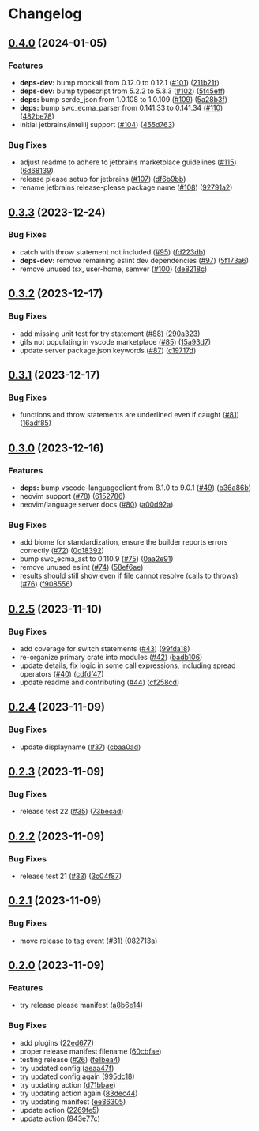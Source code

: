 # Changelog

## [0.4.0](https://github.com/michaelangeloio/does-it-throw/compare/does-it-throw-vscode-v0.3.3...does-it-throw-vscode-v0.4.0) (2024-01-05)


### Features

* **deps-dev:** bump mockall from 0.12.0 to 0.12.1 ([#101](https://github.com/michaelangeloio/does-it-throw/issues/101)) ([211b21f](https://github.com/michaelangeloio/does-it-throw/commit/211b21f402d94b8bbf26e92b0185aeb5b1b0d196))
* **deps-dev:** bump typescript from 5.2.2 to 5.3.3 ([#102](https://github.com/michaelangeloio/does-it-throw/issues/102)) ([5f45eff](https://github.com/michaelangeloio/does-it-throw/commit/5f45eff8493f674470331c252bdfc2f558d96c3f))
* **deps:** bump serde_json from 1.0.108 to 1.0.109 ([#109](https://github.com/michaelangeloio/does-it-throw/issues/109)) ([5a28b3f](https://github.com/michaelangeloio/does-it-throw/commit/5a28b3f26992c4bca9d7bb276efdd27fa5b9a53a))
* **deps:** bump swc_ecma_parser from 0.141.33 to 0.141.34 ([#110](https://github.com/michaelangeloio/does-it-throw/issues/110)) ([482be78](https://github.com/michaelangeloio/does-it-throw/commit/482be78a20732f350377d4e534afae1053080e58))
* initial jetbrains/intellij support ([#104](https://github.com/michaelangeloio/does-it-throw/issues/104)) ([455d763](https://github.com/michaelangeloio/does-it-throw/commit/455d7635128646c57bbbc5811b75a526cb8adc64))


### Bug Fixes

* adjust readme to adhere to jetbrains marketplace guidelines ([#115](https://github.com/michaelangeloio/does-it-throw/issues/115)) ([6d68139](https://github.com/michaelangeloio/does-it-throw/commit/6d68139151f43f06033fd4517baee5c3d53e287c))
* release please setup for jetbrains ([#107](https://github.com/michaelangeloio/does-it-throw/issues/107)) ([df6b9bb](https://github.com/michaelangeloio/does-it-throw/commit/df6b9bba97d79c1bf0cdda6d306403cd2cd8707e))
* rename jetbrains release-please package name ([#108](https://github.com/michaelangeloio/does-it-throw/issues/108)) ([92791a2](https://github.com/michaelangeloio/does-it-throw/commit/92791a2abc7f29f3087460229f6c5a4ee93c62dc))

## [0.3.3](https://github.com/michaelangeloio/does-it-throw/compare/does-it-throw-vscode-v0.3.2...does-it-throw-vscode-v0.3.3) (2023-12-24)


### Bug Fixes

* catch with throw statement not included ([#95](https://github.com/michaelangeloio/does-it-throw/issues/95)) ([fd223db](https://github.com/michaelangeloio/does-it-throw/commit/fd223db4f56e87439999b9b33a393769bd2b7c5b))
* **deps-dev:** remove remaining eslint dev dependencies ([#97](https://github.com/michaelangeloio/does-it-throw/issues/97)) ([5f173a6](https://github.com/michaelangeloio/does-it-throw/commit/5f173a69cb86570a526a665d453b86ae776538d0))
* remove unused tsx, user-home, semver ([#100](https://github.com/michaelangeloio/does-it-throw/issues/100)) ([de8218c](https://github.com/michaelangeloio/does-it-throw/commit/de8218ce72e01d0092fc03141b26f44d28d5fc1b))

## [0.3.2](https://github.com/michaelangeloio/does-it-throw/compare/does-it-throw-vscode-v0.3.1...does-it-throw-vscode-v0.3.2) (2023-12-17)


### Bug Fixes

* add missing unit test for try statement ([#88](https://github.com/michaelangeloio/does-it-throw/issues/88)) ([290a323](https://github.com/michaelangeloio/does-it-throw/commit/290a323bae194d293ff8d0c826738f72dfef6212))
* gifs not populating in vscode marketplace ([#85](https://github.com/michaelangeloio/does-it-throw/issues/85)) ([15a93d7](https://github.com/michaelangeloio/does-it-throw/commit/15a93d70c94e7de3139e79516fbe43a31701dfa6))
* update server package.json keywords ([#87](https://github.com/michaelangeloio/does-it-throw/issues/87)) ([c19717d](https://github.com/michaelangeloio/does-it-throw/commit/c19717d96a09152d959bfd7d5c3a34ac62f5e26d))

## [0.3.1](https://github.com/michaelangeloio/does-it-throw/compare/does-it-throw-vscode-v0.3.0...does-it-throw-vscode-v0.3.1) (2023-12-17)


### Bug Fixes

* functions and throw statements are underlined even if caught ([#81](https://github.com/michaelangeloio/does-it-throw/issues/81)) ([16adf85](https://github.com/michaelangeloio/does-it-throw/commit/16adf85b05b92542fa6c09ac1611dd56c7603c99))

## [0.3.0](https://github.com/michaelangeloio/does-it-throw/compare/does-it-throw-vscode-v0.2.5...does-it-throw-vscode-v0.3.0) (2023-12-16)


### Features

* **deps:** bump vscode-languageclient from 8.1.0 to 9.0.1 ([#49](https://github.com/michaelangeloio/does-it-throw/issues/49)) ([b36a86b](https://github.com/michaelangeloio/does-it-throw/commit/b36a86b22757568dbfa82817d06956e5a15e0f65))
* neovim support ([#78](https://github.com/michaelangeloio/does-it-throw/issues/78)) ([6152786](https://github.com/michaelangeloio/does-it-throw/commit/61527869e70f54e99616375f7efd53b24e0fa01a))
* neovim/language server docs ([#80](https://github.com/michaelangeloio/does-it-throw/issues/80)) ([a00d92a](https://github.com/michaelangeloio/does-it-throw/commit/a00d92a3b13252025495dc811b21f84df3a38201))


### Bug Fixes

* add biome for standardization, ensure the builder reports errors correctly ([#72](https://github.com/michaelangeloio/does-it-throw/issues/72)) ([0d18392](https://github.com/michaelangeloio/does-it-throw/commit/0d18392268516abb79d015f90495dd331e7ef998))
* bump swc_ecma_ast to 0.110.9 ([#75](https://github.com/michaelangeloio/does-it-throw/issues/75)) ([0aa2e91](https://github.com/michaelangeloio/does-it-throw/commit/0aa2e91f4f1c0b9e352d052382c5a7f436cffeb9))
* remove unused eslint ([#74](https://github.com/michaelangeloio/does-it-throw/issues/74)) ([58ef6ae](https://github.com/michaelangeloio/does-it-throw/commit/58ef6aea9d4334eb0c42901c826ba69157994f77))
* results should still show even if file cannot resolve (calls to throws) ([#76](https://github.com/michaelangeloio/does-it-throw/issues/76)) ([f908556](https://github.com/michaelangeloio/does-it-throw/commit/f908556dfda8eca9195c87269fac71bc6d3e8bf9))

## [0.2.5](https://github.com/michaelangeloio/does-it-throw/compare/does-it-throw-vscode-v0.2.4...does-it-throw-vscode-v0.2.5) (2023-11-10)


### Bug Fixes

* add coverage for switch statements ([#43](https://github.com/michaelangeloio/does-it-throw/issues/43)) ([99fda18](https://github.com/michaelangeloio/does-it-throw/commit/99fda183a7ca813cbb5f5434f429cd79b594f139))
* re-organize primary crate into modules ([#42](https://github.com/michaelangeloio/does-it-throw/issues/42)) ([badb106](https://github.com/michaelangeloio/does-it-throw/commit/badb1061d0dfc679458d55609e43cccfdca01794))
* update details, fix logic in some call expressions, including spread operators ([#40](https://github.com/michaelangeloio/does-it-throw/issues/40)) ([cdfdf47](https://github.com/michaelangeloio/does-it-throw/commit/cdfdf47a2d657364abc1b3b3ce97e89405b842b3))
* update readme and contributing ([#44](https://github.com/michaelangeloio/does-it-throw/issues/44)) ([cf258cd](https://github.com/michaelangeloio/does-it-throw/commit/cf258cd8baffb9277a8039cdb7416378691d6684))

## [0.2.4](https://github.com/michaelangeloio/does-it-throw/compare/does-it-throw-vscode-v0.2.3...does-it-throw-vscode-v0.2.4) (2023-11-09)


### Bug Fixes

* update displayname ([#37](https://github.com/michaelangeloio/does-it-throw/issues/37)) ([cbaa0ad](https://github.com/michaelangeloio/does-it-throw/commit/cbaa0ad7a151559807985f6a4fde0dbd528cdd8a))

## [0.2.3](https://github.com/michaelangeloio/does-it-throw/compare/does-it-throw-vscode-v0.2.2...does-it-throw-vscode-v0.2.3) (2023-11-09)


### Bug Fixes

* release test 22 ([#35](https://github.com/michaelangeloio/does-it-throw/issues/35)) ([73becad](https://github.com/michaelangeloio/does-it-throw/commit/73becad3667a11ce65898843c050771d6a2a0d94))

## [0.2.2](https://github.com/michaelangeloio/does-it-throw/compare/does-it-throw-vscode-v0.2.1...does-it-throw-vscode-v0.2.2) (2023-11-09)


### Bug Fixes

* release test 21 ([#33](https://github.com/michaelangeloio/does-it-throw/issues/33)) ([3c04f87](https://github.com/michaelangeloio/does-it-throw/commit/3c04f87ffdebf63e4f274d107610507fc45edd04))

## [0.2.1](https://github.com/michaelangeloio/does-it-throw/compare/does-it-throw-vscode-v0.2.0...does-it-throw-vscode-v0.2.1) (2023-11-09)


### Bug Fixes

* move release to tag event ([#31](https://github.com/michaelangeloio/does-it-throw/issues/31)) ([082713a](https://github.com/michaelangeloio/does-it-throw/commit/082713afecc40c0d2bc230ffab22e1527298a54c))

## [0.2.0](https://github.com/michaelangeloio/does-it-throw/compare/does-it-throw-vscode-v0.1.6...does-it-throw-vscode-v0.2.0) (2023-11-09)


### Features

* try release please manifest ([a8b6e14](https://github.com/michaelangeloio/does-it-throw/commit/a8b6e14dfbf4cc3c13baa84d9570d0421ca804b1))


### Bug Fixes

* add plugins ([22ed677](https://github.com/michaelangeloio/does-it-throw/commit/22ed6770f4cd4b4805351746768a46c83400e7a3))
* proper release manifest filename ([60cbfae](https://github.com/michaelangeloio/does-it-throw/commit/60cbfaee9f01e4aa12478f12559f9d05890cb232))
* testing release ([#26](https://github.com/michaelangeloio/does-it-throw/issues/26)) ([fe1bea4](https://github.com/michaelangeloio/does-it-throw/commit/fe1bea48ac278d2d4fa23aba775e9ea5fd51c59a))
* try updated config ([aeaa47f](https://github.com/michaelangeloio/does-it-throw/commit/aeaa47f6b9c7ecfed85187523478258ca5900217))
* try updated config again ([995dc18](https://github.com/michaelangeloio/does-it-throw/commit/995dc18dd10a0c816d6b34d621e765655a8e4ed7))
* try updating action ([d71bbae](https://github.com/michaelangeloio/does-it-throw/commit/d71bbaea624f9031d90a4a26f37ff0d2b4888042))
* try updating action again ([83dec44](https://github.com/michaelangeloio/does-it-throw/commit/83dec44c31dfd1f5603587e01b7ed09e87cdbc8e))
* try updating manifest ([ee86305](https://github.com/michaelangeloio/does-it-throw/commit/ee86305f424fa3d300c144305fd1e963f4c2084c))
* update action ([2269fe5](https://github.com/michaelangeloio/does-it-throw/commit/2269fe5c92787c6685f7fe8309afdb876064a888))
* update action ([843e77c](https://github.com/michaelangeloio/does-it-throw/commit/843e77c393db15569d8fa22c016a03f1a0ac78c1))
